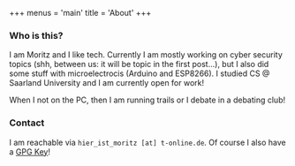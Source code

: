 +++
menus = 'main'
title = 'About'
+++


### Who is this?
I am Moritz and I like tech. Currently I am mostly working on cyber security topics (shh, between us: it will be topic in the first post...), but I also did some stuff with microelectrocis (Arduino and ESP8266). I studied CS @ Saarland University and I am currently open for work!

When I not on the PC, then I am running trails or I debate in a debating club! 

### Contact

I am reachable via `hier_ist_moritz [at] t-online.de`. 
Of course I also have a [GPG Key](/moritzGPGpublic.asc)!
